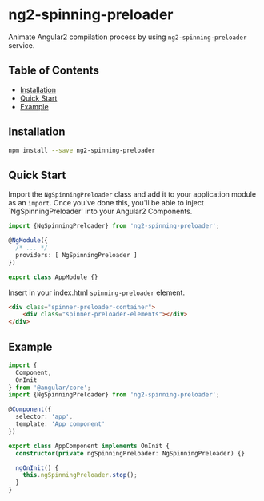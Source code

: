 # ng2-spinning-preloader

Animate Angular2 compilation process by using `ng2-spinning-preloader` service.

## Table of Contents

- [Installation](#installation)
- [Quick Start](#quick-start)
- [Example](#examples)

## Installation

```sh
npm install --save ng2-spinning-preloader
```

## Quick Start

Import the `NgSpinningPreloader` class and add it to your application module as an `import`. Once you've done this, you'll be able to inject `NgSpinningPreloader' into your Angular2 Components.

```typescript
import {NgSpinningPreloader} from 'ng2-spinning-preloader';

@NgModule({
  /* ... */
  providers: [ NgSpinningPreloader ]
})

export class AppModule {}
```
Insert in your index.html `spinning-preloader` element.

```html
<div class="spinner-preloader-container">
    <div class="spinner-preloader-elements"></div>
</div>
```

## Example
```typescript
import {
  Component,
  OnInit
} from '@angular/core';
import {NgSpinningPreloader} from 'ng2-spinning-preloader';

@Component({
  selector: 'app',
  template: 'App component'
})

export class AppComponent implements OnInit {
  constructor(private ngSpinningPreloader: NgSpinningPreloader) {}

  ngOnInit() {
    this.ngSpinningPreloader.stop();
  }
}
```